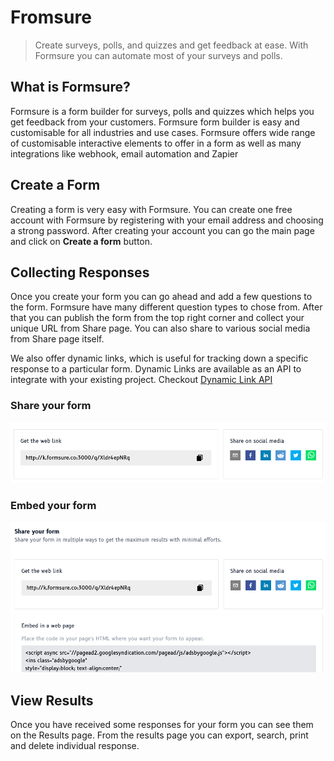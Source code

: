# Fromsure

> Create surveys, polls, and quizzes and get feedback at ease. With Formsure you can automate most of your surveys and polls.

## What is Formsure?

Formsure is a form builder for surveys, polls and quizzes which helps you get feedback from your customers. Formsure form builder is easy and customisable for all industries and use cases. Formsure offers wide range of customisable interactive elements to offer in a form as well as many integrations like webhook, email automation and Zapier

## Create a Form

Creating a form is very easy with Formsure. You can create one free account with Formsure by registering with your email address and choosing a strong password. After creating your account you can go the main page and click on **Create a form** button.

## Collecting Responses

Once you create your form you can go ahead and add a few questions to the form. Formsure have many different question types to chose from. After that you can publish the form from the top right corner and collect your unique URL from Share page. You can also share to various social media from Share page itself.

We also offer dynamic links, which is useful for tracking down a specific response to a particular form. Dynamic Links are available as an API to integrate with your existing project. Checkout [Dynamic Link API](/dynlink)

### Share your form <!-- {docsify-ignore} -->

![share formsure form](/images/share.png)

### Embed your form <!-- {docsify-ignore} -->

![Embed formsure form](/images/embed.png)

## View Results

Once you have received some responses for your form you can see them on the Results page. From the results page you can export, search, print and delete individual response.
